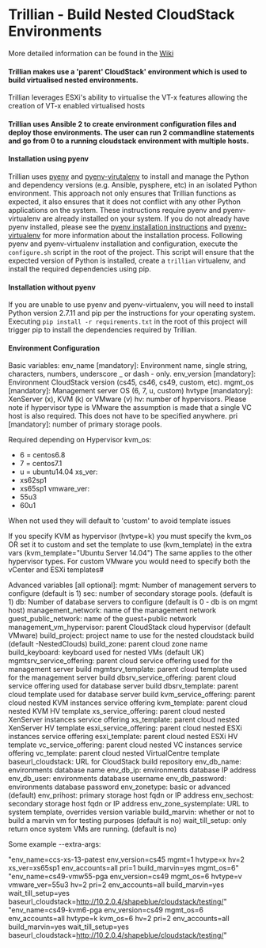 # Trillian - Build Nested CloudStack Environments

More detailed information can be found in the [Wiki](https://github.com/shapeblue/Trillian/wiki)


#### Trillian makes use a 'parent' CloudStack' environment which is used to build virtualised nested environments.

Trillian leverages ESXi's ability to virtualise the VT-x features allowing the creation of VT-x enabled virtualised hosts

#### Trillian uses Ansible 2 to create environment configuration files and deploy those environments. The user can run 2 commandline statements and go from 0 to a running cloudstack environment with multiple hosts. 

#### Installation using pyenv

Trillian uses [pyenv](https://github.com/yyuu/pyenv) and [pyenv-virutalenv](https://github.com/yyuu/pyenv-virtualenv) to install and manage the Python and dependency versions (e.g. Ansible, pysphere, etc) in an isolated Python environment.  This approach not only ensures that Trillian functions as expected, it also ensures that it does not conflict with any other Python applications on the system.  These instructions require pyenv and pyenv-virtualenv are already installed on your system.  If you do not already have pyenv installed, please see the [pyenv installation instructions](https://github.com/yyuu/pyenv-virtualenv) and [pyenv-virtualenv](https://github.com/yyuu/pyenv-virtualenv#installation) for more information about the installation process.  Following pyenv and pyenv-virtualenv installation and configuration, execute the ``configure.sh`` script in the root of the project.  This script will ensure that the expected version of Python is installed, create a ``trillian`` virtualenv, and install the required dependencies using pip.

#### Installation without pyenv

If you are unable to use pyenv and pyenv-virtualenv, you will need to install Python version 2.7.11 and pip per the instructions for your operating system.  Executing ``pip install -r requirements.txt`` in the root of this project will trigger pip to install the dependencies required by Trillian.

#### Environment Configuration

 Basic variables:
   env_name [mandatory]: Environment name, single string, characters, numbers, underscore _ or dash - only.
   env_version [mandatory]: Environment CloudStack version (cs45, cs46, cs49, custom, etc).
   mgmt_os [mandatory]: Management server OS (6, 7, u, custom)
   hvtype [mandatory]: XenServer (x), KVM (k) or VMware (v)
   hv: number of hypervisors. Please note if hypervisor type is VMware the assumption is made that a single VC host is also required.                            This does not have to be specified anywhere.
   pri [mandatory]: number of primary storage pools.
   
 Required depending on Hypervisor
 kvm_os:
 -	6 = centos6.8
 -	7 = centos7.1
 -	u = ubuntu14.04
 xs_ver:
 -	xs62sp1
 -	xs65sp1
 vmware_ver:
 -	55u3
 -	60u1

 When not used they will default to 'custom' to avoid template issues

 If you specify KVM as hypervisor  (hvtype=k) you must specify the kvm_os OR set it to custom and set the template to use (kvm_template) in the extra vars (kvm_template="Ubuntu Server 14.04")
 The same applies to the other hypervisor types. For custom VMware you would need to specify both the vCenter and ESXi templates#



 Advanced variables [all optional]:
   mgmt: Number of management servers to configure (default is 1)
   sec: number of secondary storage pools. (default is 1)
   db: Number of database servers to configure (default is 0 - db is on mgmt host)
   management_network: name of the management network
   guest_public_network: name of the guest+public network
   management_vm_hypervisor: parent CloudStack cloud hypervisor (default VMware)
   build_project: project name to use for the nested cloudstack build (default <accountname>-NestedClouds)
   build_zone: parent cloud zone name
   build_keyboard: keyboard used for nested VMs (default UK)
   mgmtsrv_service_offering: parent cloud service offering used for the management server build
   mgmtsrv_template: parent cloud template used for the management server build
   dbsrv_service_offering: parent cloud service offering used for database server build
   dbsrv_template: parent cloud template used for database server build
   kvm_service_offering: parent cloud nested KVM instances service offering
   kvm_template: parent cloud nested KVM HV template
   xs_service_offering: parent cloud nested XenServer instances service offering
   xs_template: parent cloud nested XenServer HV template
   esxi_service_offering: parent cloud nested ESXi instances service offering
   esxi_template: parent cloud nested ESXi HV template
   vc_service_offering: parent cloud nested VC instances service offering
   vc_template: parent cloud nested VirtualCentre template
   baseurl_cloudstack: URL for CloudStack build repository
   env_db_name: environments database name
   env_db_ip: environments database IP address
   env_db_user: environments database username
   env_db_password: environments database password
   env_zonetype: basic or advanced (default)
   env_prihost: primary storage host fqdn or IP address
   env_sechost: secondary storage host fqdn or IP address
   env_zone_systemplate: URL to system template, overrides version variable
   build_marvin: whether or not to build a marvin vm for testing purposes (default is no)
   wait_till_setup: only return once system VMs are running. (default is no)


 Some example --extra-args:

 "env_name=ccs-xs-13-patest env_version=cs45 mgmt=1 hvtype=x hv=2 xs_ver=xs65sp1 env_accounts=all pri=1 build_marvin=yes mgmt_os=6"
 "env_name=cs49-vmw55-pga env_version=cs49 mgmt_os=6 hvtype=v vmware_ver=55u3 hv=2 pri=2 env_accounts=all build_marvin=yes wait_till_setup=yes baseurl_cloudstack=http://10.2.0.4/shapeblue/cloudstack/testing/"
 "env_name=cs49-kvm6-pga env_version=cs49 mgmt_os=6 env_accounts=all hvtype=k kvm_os=6 hv=2 pri=2 env_accounts=all build_marvin=yes wait_till_setup=yes baseurl_cloudstack=http://10.2.0.4/shapeblue/cloudstack/testing/"
